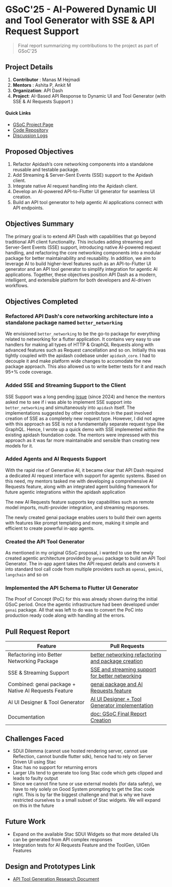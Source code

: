 # GSoC'25 - AI-Powered Dynamic UI and Tool Generator with SSE & API Request Support

> Final report summarizing my contributions to the project as part of GSoC'25

## Project Details
1. **Contributor** : Manas M Hejmadi
2. **Mentors** : Ashita P, Ankit M
3. **Organization**: API Dash
4. **Project**: AI-Based API Response to Dynamic UI and Tool Generator (with SSE & AI Requests Support )

#### Quick Links
- [GSoC Project Page](https://summerofcode.withgoogle.com/myprojects/details/hhUUM8wl)
- [Code Repository](https://github.com/foss42/apidash)
- [Discussion Logs](https://github.com/foss42/apidash/discussions/852)


## Proposed Objectives
1. Refactor Apidash’s core networking components into a standalone reusable and testable package.
2. Add Streaming & Server-Sent Events (SSE) support to the Apidash client.
3. Integrate native AI request handling into the Apidash client.
4. Develop an AI-powered API-to-Flutter UI generator for seamless UI creation.
5. Build an API tool generator to help agentic AI applications connect with API endpoints.

## Objectives Summary
The primary goal is to extend API Dash with capabilities that go beyond traditional API client functionality. This includes adding streaming and Server-Sent Events (SSE) support, introducing native AI-powered request handling, and refactoring the core networking components into a modular package for better maintainability and reusability.
In addition, we aim to leverage AI to build higher-level features such as an API-to-Flutter UI generator and an API tool generator to simplify integration for agentic AI applications. Together, these objectives position API Dash as a modern, intelligent, and extensible platform for both developers and AI-driven workflows.

## Objectives Completed

### Refactored API Dash's core networking architecture into a standalone package named `better_networking`

We envisioned `better_networking` to be the go-to package for everything related to networking for a flutter application. It contains very easy to use handlers for making all types of HTTP & GraphQL Requests along with advanced features such as Request cancellation and so on. Initially this was tightly coupled with the apidash codebase under `apidash_core`. I had to decouple it and make platform wide changes to accomodate the new package approach. This also allowed us to write better tests for it and reach 95+% code coverage.

### Added SSE and Streaming Support to the Client
SSE Support was a long pending [issue](https://github.com/foss42/apidash/issues/116) (since 2024) and hence the mentors asked me to see if i was able to implement SSE support into `better_networking` and simultaneously into `apidash` itself. The implementations suggested by other contributors in the past involved creation of SSE as a completely new request type.
However, I did not agree with this approach as SSE is not a fundamentally separate request type like GraphQL. Hence, I wrote up a quick demo with SSE implemented within the existing apidash foundation code. The mentors were impressed with this approach as it was far more maintainable and sensible than creating new models for it.
 
### Added Agents and AI Requests Support
With the rapid rise of Generative AI, it became clear that API Dash required a dedicated AI request interface with support for agentic systems. Based on this need, my mentors tasked me with developing a comprehensive AI Requests feature, along with an integrated agent building framework for future agentic integrations within the apidash application

The new AI Requests feature supports key capabilities such as remote model imports, multi-provider integration, and streaming responses.

The newly created genai package enables users to build their own agents with features like prompt templating and more, making it simple and efficient to create powerful in-app agents.


### Created the API Tool Generator
As mentioned in my original GSoC proposal, i wanted to use the newly created agentic architecture provided by `genai` package to build an API Tool Generator. 
The in-app agent takes the API request details and converts it into standard tool call code from multiple providers such as `openai`, `gemini`, `langchain` and so on

### Implemented the API Schema to Flutter UI Generator
The Proof of Concept (PoC) for this was already shown during the initial GSoC period. Once the agentic infrastructure had been developed under `genai` package. All that was left to do was to convert the PoC into production ready code along with handling all the errors. 


## Pull Request Report

| Feature                                       | Pull Requests                                                                 |
|-----------------------------------------------|-------------------------------------------------------------------------------|
| Refactoring into Better Networking Package    | [better networking refactoring and package creation](https://github.com/foss42/apidash/pull/857) |
| SSE & Streaming Support                       | [SSE and streaming support for better networking](https://github.com/foss42/apidash/pull/861) |
| Combined: genai package + Native AI Requests Feature | [genai package and AI Requests feature](https://github.com/foss42/apidash/pull/870) |
| AI UI Designer & Tool Generator               | [AI UI Designer + Tool Generator implementation](https://github.com/foss42/apidash/pull/874) |
| Documentation                                 | [doc: GSoC Final Report Creation](https://github.com/foss42/apidash/pull/878)                                           |


## Challenges Faced

- SDUI Dilemma (cannot use hosted rendering server, cannot use Reflection, cannot bundle flutter sdk), hence had to rely on Server Driven UI using Stac
- Stac has no support for returning errors
- Larger UIs tend to generate too long Stac code which gets clipped and leads to faulty output
- Since we cannot fine tune or use external models (for data safety), we have to rely solely on Good System prompting to get the Stac code right. This is by far the biggest challenge and that is why we have restricted ourselves to a small subset of Stac widgets. We will expand on this in the future


## Future Work
- Expand on the available Stac SDUI Widgets so that more detailed UIs can be generated from API complex responses
- Integration tests for AI Requests Feature and the ToolGen, UIGen Features


## Design and Prototypes Link
- [API Tool Generation Research Document ](https://docs.google.com/document/d/17wjzrJcE-HlSy3i3UdgQUEneCXXEKb-XNNiHSp-ECVg)